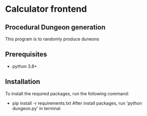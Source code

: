 # Calculator frontend

## Procedural Dungeon generation
This program is to randomly produce duneons
## Prerequisites
- python 3.8+
## Installation
To install the required packages, run the following command:
- pip install -r requirements.txt
After install packages, run 'python dungeon.py' in terminal
